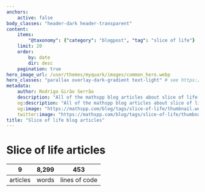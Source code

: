 ```yaml
---
anchors:
    active: false
body_classes: "header-dark header-transparent"
content:
    items:
        "@taxonomy": {"category": "blogpost", "tag": "slice of life"}
    limit: 20
    order:
        by: date
        dir: desc
    pagination: true
hero_image_url: /user/themes/myquark/images/common_hero.webp
hero_classes: "parallax overlay-dark-gradient text-light" # see https://demo.getgrav.org/blog-skeleton/blog/hero-classes
metadata:
    author: Rodrigo Girão Serrão
    description: "All of the mathspp blog articles about slice of life."
    og:description: "All of the mathspp blog articles about slice of life."
    og:image: "https://mathspp.com/blog/tags/slice-of-life/thumbnail.webp"
    twitter:image: "https://mathspp.com/blog/tags/slice-of-life/thumbnail.webp"
title: "Slice of life blog articles"
---
```


# Slice of life articles


<table class="stats-table">
    <thead>
        <tr>
            <th style="text-align: center;">9</th>
            <th style="text-align: center;">8,299</th>
            <th style="text-align: center;">453</th>
        </tr>
    </thead>
    <tbody>
        <tr>
            <td style="text-align: center;">articles</td>
            <td style="text-align: center;">words</td>
            <td style="text-align: center;">lines of code</td>
        </tr>
    </tbody>
</table>